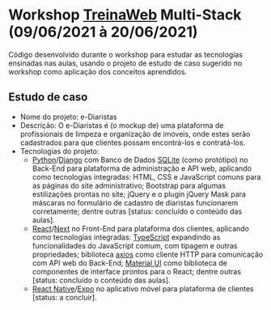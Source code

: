 # Workshop [TreinaWeb](https://www.treinaweb.com.br/) Multi-Stack (09/06/2021 à 20/06/2021)

Código desenvolvido durante o workshop para estudar as tecnologias ensinadas nas aulas, usando o projeto de estudo de caso sugerido no workshop como aplicação dos conceitos aprendidos.

## Estudo de caso

* Nome do projeto: e-Diaristas
* Descrição: O e-Diaristas é (o mockup de) uma plataforma de profissionais de limpeza e organização de imóveis, onde estes serão cadastrados para que clientes possam encontrá-los e contratá-los.
* Tecnologias do projeto:
    * [Python](https://www.python.org/)/[Django](https://www.djangoproject.com/) com Banco de Dados [SQLite](https://www.sqlite.org/index.html) (como protótipo) no Back-End para plataforma de administração e API web, aplicando como tecnologias integradas: HTML, CSS e JavaScript comuns para as páginas do site administrativo; Bootstrap para algumas estilizações prontas no site; jQuery e o plugin jQuery Mask para máscaras no formulário de cadastro de diaristas funcionarem corretamente; dentre outras [status: concluído o conteúdo das aulas].
    * [React](https://reactjs.org/)/[Next](https://nextjs.org/) no Front-End para plataforma dos clientes, aplicando como tecnologias integradas: [TypeScript](https://www.typescriptlang.org/) expandindo as funcionalidades do JavaScript comum, com tipagem e outras propriedades; biblioteca [axios](https://axios-http.com/) como cliente HTTP para comunicação com API web do Back-End; [Material UI](https://material-ui.com/) como biblioteca de componentes de interface prontos para o React; dentre outras [status: concluído o conteúdo das aulas].
    * [React Native](https://reactnative.dev/)/[Expo](https://expo.dev/) no aplicativo móvel para plataforma de clientes [status: a concluir].
